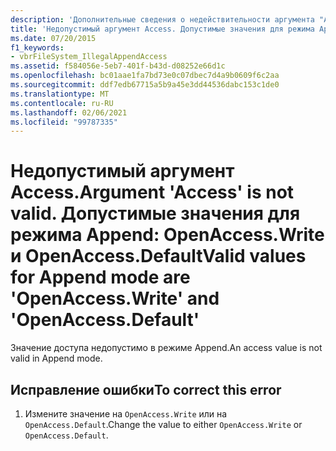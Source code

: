 ```yaml
---
description: 'Дополнительные сведения о недействительности аргумента "Access". Допустимые значения для режима Append: OpenAccess. Write и OpenAccess. Default'
title: 'Недопустимый аргумент Access. Допустимые значения для режима Append: OpenAccess.Write и OpenAccess.Default'
ms.date: 07/20/2015
f1_keywords:
- vbrFileSystem_IllegalAppendAccess
ms.assetid: f584056e-5eb7-401f-b43d-d08252e66d1c
ms.openlocfilehash: bc01aae1fa7bd73e0c07dbec7d4a9b0609f6c2aa
ms.sourcegitcommit: ddf7edb67715a5b9a45e3dd44536dabc153c1de0
ms.translationtype: MT
ms.contentlocale: ru-RU
ms.lasthandoff: 02/06/2021
ms.locfileid: "99787335"
---
```

# <a name="argument-access-is-not-valid-valid-values-for-append-mode-are-openaccesswrite-and-openaccessdefault"></a><span data-ttu-id="7416f-105">Недопустимый аргумент Access.</span><span class="sxs-lookup"><span data-stu-id="7416f-105">Argument 'Access' is not valid.</span></span> <span data-ttu-id="7416f-106">Допустимые значения для режима Append: OpenAccess.Write и OpenAccess.Default</span><span class="sxs-lookup"><span data-stu-id="7416f-106">Valid values for Append mode are 'OpenAccess.Write' and 'OpenAccess.Default'</span></span>

<span data-ttu-id="7416f-107">Значение доступа недопустимо в режиме Append.</span><span class="sxs-lookup"><span data-stu-id="7416f-107">An access value is not valid in Append mode.</span></span>  
  
## <a name="to-correct-this-error"></a><span data-ttu-id="7416f-108">Исправление ошибки</span><span class="sxs-lookup"><span data-stu-id="7416f-108">To correct this error</span></span>  
  
1. <span data-ttu-id="7416f-109">Измените значение на `OpenAccess.Write` или на `OpenAccess.Default`.</span><span class="sxs-lookup"><span data-stu-id="7416f-109">Change the value to either `OpenAccess.Write` or `OpenAccess.Default`.</span></span>
